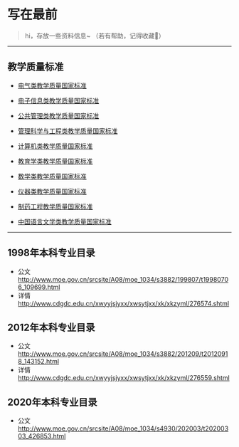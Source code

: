 # 写在最前

> hi，存放一些资料信息~ （若有帮助，记得收藏🌟）

-----

## 教学质量标准

- [电气类教学质量国家标准](电气类.md)

- [电子信息类教学质量国家标准](电子信息类.md)

- [公共管理类教学质量国家标准](公共管理类.md)

- [管理科学与工程类教学质量国家标准](管理科学与工程类.md)

- [计算机类教学质量国家标准](计算机类.md)

- [教育学类教学质量国家标准](教育学类.md)

- [数学类教学质量国家标准](数学类.md)

- [仪器类教学质量国家标准](仪器类.md)

- [制药工程教学质量国家标准](制药工程.md)

- [中国语言文学类教学质量国家标准](中国语言文学类.md)


-----

## 1998年本科专业目录
- 公文 http://www.moe.gov.cn/srcsite/A08/moe_1034/s3882/199807/t19980706_109699.html
- 详情 http://www.cdgdc.edu.cn/xwyyjsjyxx/xwsytjxx/xk/xkzyml/276574.shtml

## 2012年本科专业目录
- 公文 http://www.moe.gov.cn/srcsite/A08/moe_1034/s3882/201209/t20120918_143152.html
- 详情 http://www.cdgdc.edu.cn/xwyyjsjyxx/xwsytjxx/xk/xkzyml/276559.shtml

## 2020年本科专业目录
- 公文  http://www.moe.gov.cn/srcsite/A08/moe_1034/s4930/202003/t20200303_426853.html